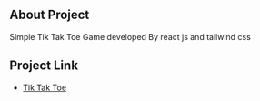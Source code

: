 ## About Project

Simple Tik Tak Toe Game developed By react js and tailwind css


## Project Link

 - [Tik Tak Toe](https://tiktaktoe.liara.run/)

